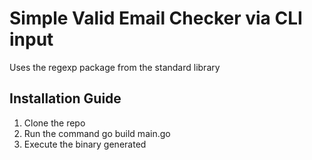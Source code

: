 # Simple Valid Email Checker via CLI input

Uses the regexp package from the standard library

## Installation Guide

1. Clone the repo
2. Run the command go build main.go
3. Execute the binary generated
